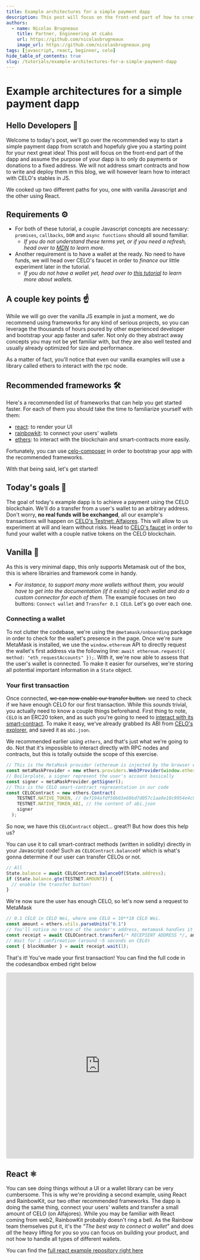 ```yaml
---
title: Example architectures for a simple payment dapp
description: This post will focus on the front-end part of how to create a simple payment dapp
authors:
  - name: Nicolas Brugneaux
    title: Partner, Engineering at cLabs
    url: https://github.com/nicolasbrugneaux
    image_url: https://github.com/nicolasbrugneaux.png
tags: [javascript, react, beginner, celo]
hide_table_of_contents: true
slug: /tutorials/example-architectures-for-a-simple-payment-dapp
---
```


# Example architectures for a simple payment dapp

## Hello Developers 🌱

Welcome to today's post, we'll go over the recommended way to start a simple payment dapp from scratch and hopefuly give you a starting point for your next great idea! This post will focus on the front-end part of the dapp and assume the purpose of your dapp is to only do payments or donations to a fixed address. We will not address smart contracts and how to write and deploy them in this blog, we will however learn how to interact with CELO's stables in JS.

We cooked up two different paths for you, one with vanilla Javascript and the other using React.

## Requirements ⚙️

- For both of these tutorial, a couple Javascript concepts are necessary: `promises`, `callbacks`, `DOM` and `async functions` should all sound familiar.
  - _If you do not understand these terms yet, or if you need a refresh, head over to [MDN](https://developer.mozilla.org/en-US/docs/Web/JavaScript/Reference/Global_Objects/Promise) to learn more._
- Another requirement is to have a wallet at the ready. No need to have funds, we will head over CELO's faucet in order to _finance_ our little experiment later in the tutorial.
  - _If you do not have a wallet yet, head over to [this tutorial](https://docs.celo.org/blog/tutorials/3-simple-steps-to-connect-your-metamask-wallet-to-celo) to learn more about wallets._

## A couple key points ☝️

While we will go over the vanilla JS example in just a moment, we do recommend using frameworks for any kind of serious projects, so you can leverage the thousands of hours poured by other experienced developer and bootstrap your app faster and safer. Not only do they abstract away concepts you may not be yet familiar with, but they are also well tested and usually already optimized for size and performance.

As a matter of fact, you'll notice that even our vanilla examples will use a library called ethers to interact with the rpc node.

## Recommended frameworks 🛠️

Here's a recommended list of frameworks that can help you get started faster. For each of them you should take the time to familiarize yourself with them:

- [react](https://reactjs.org/): to render your UI
- [rainbowkit](https://www.rainbowkit.com/docs/introduction): to connect your users' wallets
- [ethers](https://docs.ethers.org/): to interact with the blockchain and smart-contracts more easily.

Fortunately, you can use [celo-composer](https://github.com/celo-org/celo-composer) in order to bootstrap your app with the recommended frameworks.

With that being said, let's get started!

## Today's goals 🎯

The goal of today's example dapp is to achieve a payment using the CELO blockchain. We'll do a transfer from a user's wallet to an arbitrary address. Don't worry, **no real funds will be exchanged**, all our example's transactions will happen on [CELO's Testnet: Alfajores](https://docs.celo.org/network#alfajores-the-developer-testnet). This will allow to us experiment at will and learn without risks. Head to [CELO's faucet](https://faucet.celo.org/) in order to fund your wallet with a couple native tokens on the CELO blockchain.

<!-- - Code examples: -->

## Vanilla 🍦

As this is very minimal dapp, this only supports Metamask out of the box, this is where librairies and framework come in handy. 
  - _For instance, to support many more wallets without them, you would have to get into the documentation (if it exists) of each wallet and do a custom connector for each of them._
The example focuses on two buttons: `Connect wallet` and `Transfer 0.1 CELO`. Let's go over each one.

### Connecting a wallet

To not clutter the codebase, we're using the `@metamask/onboarding` package in order to check for the wallet's presence in the page. Once we're sure MetaMask is installed, we use the `window.ethereum` API to directly request the wallet's first address via the following line: `await ethereum.request({ method: "eth_requestAccounts" });`. With it, we're now able to assess that the user's wallet is connected. To make it easier for ourselves, we're storing all potential important information in a `State` object.

### Your first transaction

Once connected, ~~we can now enable our transfer button.~~ we need to check if we have enough CELO for our first transaction. While this _sounds_ trivial, you actually need to know a couple things beforehand. First thing to note, `CELO` is an ERC20 token, and as such you're going to need to [interact with its smart-contract](https://developers.celo.org/17-powerful-celo-protocol-core-contracts-you-need-to-know-d84c1fbc5a6). To make it easy, we've already grabbed its ABI from [CELO's explorer](https://explorer.celo.org/), and saved it as `abi.json`.

We recommended earlier using `ethers`, and that's just what we're going to do. Not that it's impossible to interact directly with RPC nodes and contracts, but this is totally outside the scope of this exercise.

```js
// This is the MetaMask provider (ethereum is injected by the browser extension)
const metaMaskProvider = new ethers.providers.Web3Provider(window.ethereum);
// Boilerplate, a signer represent the user's account basically
const signer = metaMaskProvider.getSigner();
// This is the CELO smart-contract representation in our code
const CELOContract = new ethers.Contract(
    TESTNET.NATIVE_TOKEN, // 0xf194afdf50b03e69bd7d057c1aa9e10c9954e4c9
    TESTNET.NATIVE_TOKEN_ABI, // the content of abi.json
    signer
  );
```

So now, we have this `CELOContract` object… great?! But how does this help us?

You can use it to call smart-contract methods (written in solidity) directly in your Javascript code! Such as `CELOContract.balanceOf` which is what's gonna determine if our user can transfer CELOs or not. 

```js
// All 
State.balance = await CELOContract.balanceOf(State.address);
if (State.balance.gte(TESTNET.AMOUNT)) {
  // enable the transfer button!
}
```

We're now sure the user has enough CELO, so let's now send a request to MetaMask

```js
// 0.1 CELO in CELO Wei, where one CELO = 10**18 CELO Wei.
const amount = ethers.utils.parseUnits("0.1") 
// You'll notice no trace of the sender's address, metamask handles it for us
const receipt = await CELOContract.transfer(/* RECEPIENT ADDRESS */, amount);
// Wait for 1 confirmation (around ~5 seconds on CELO)
const { blockNumber } = await receipt.wait(1);
```

That's it! You've made your first transaction! You can find the full code in the codesandbox embed right below


<iframe src="https://codesandbox.io/embed/celo-example-vanilla-tduwuz?fontsize=14&hidenavigation=1&theme=dark"
     style="width:100%; height:500px; border:0; border-radius: 4px; overflow:hidden;"
     title="celo-example-vanilla"
     allow="accelerometer; ambient-light-sensor; camera; encrypted-media; geolocation; gyroscope; hid; microphone; midi; payment; usb; vr; xr-spatial-tracking"
     sandbox="allow-forms allow-modals allow-popups allow-presentation allow-same-origin allow-scripts"
   ></iframe>

## React ⚛


You can see doing things without a UI or a wallet library can be very cumbersome. This is why we're providing a second example, using React and RainbowKit, our two other recommended frameworks. The dapp is doing the same thing, connect your users' wallets and transfer a small amount of CELO (on Alfajores). While you may be familiar with React coming from web2, RainbowKit probably doesn't ring a bell. As the Rainbow team themselves put it, it's the _"The best way to connect a wallet"_ and does *all* the heavy lifting for you so you can focus on building your product, and not how to handle all types of different wallets.

You can find the [full react example repository right here](https://github.com/aaronmgdr/simple-spender.)
